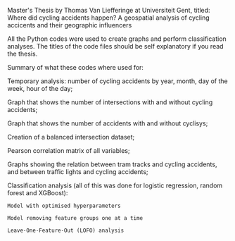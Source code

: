 Master's Thesis by Thomas Van Liefferinge at Universiteit Gent, titled:
Where did cycling accidents happen? A geospatial analysis of cycling accicents and their geographic influencers

All the Python codes were used to create graphs and perform classification analyses.
The titles of the code files should be self explanatory if you read the thesis.

Summary of what these codes where used for:

  Temporary analysis: number of cycling accidents by year, month, day of the week, hour of the day;
  
  Graph that shows the number of intersections with and without cycling accidents;
  
  Graph that shows the number of accidents with and without cyclisys;
  
  Creation of a balanced intersection dataset;
  
  Pearson correlation matrix of all variables;
  
  Graphs showing the relation between tram tracks and cycling accidents, and between traffic lights and cycling accidents;
  
  Classification analysis (all of this was done for logistic regression, random forest and XGBoost):
  
    Model with optimised hyperparameters
    
    Model removing feature groups one at a time
    
    Leave-One-Feature-Out (LOFO) analysis
